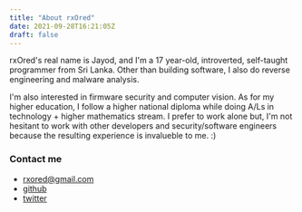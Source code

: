 ```yaml
---
title: "About rxOred"
date: 2021-09-28T16:21:05Z
draft: false
---
```


rxOred's real name is Jayod, and I'm a 17 year-old, introverted, self-taught programmer from Sri Lanka. Other than building software, I also do reverse engineering and malware analysis. 

I'm also interested in firmware security and computer vision. As for my higher education, I follow a higher national diploma while doing A/Ls in technology + higher mathematics stream. 
I prefer to work alone but, I'm not hesitant to work with other developers and security/software engineers because the resulting experience is invalueble to me. :)

### Contact me

- rxored@gmail.com
- [github](https://github.com/rxOred)
- [twitter](https://twitter.com/rxOred)


